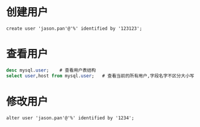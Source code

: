 # 创建用户

```
create user 'jason.pan'@'%' identified by '123123';
```

# 查看用户

```sql
desc mysql.user;    # 查看用户表结构
select user,host from mysql.user;   # 查看当前的所有用户,字段名字不区分大小写
```

# 修改用户

```
alter user 'jason.pan'@'%' identified by '1234';
```



